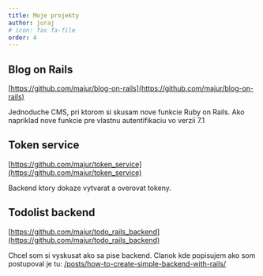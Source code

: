 ```yaml
---
title: Moje projekty
author: juraj
# icon: fas fa-file
order: 4
---
```


## Blog on Rails
[https://github.com/majur/blog-on-rails](https://github.com/majur/blog-on-rails)

Jednoduche CMS, pri ktorom si skusam nove funkcie Ruby on Rails. Ako napriklad nove funkcie pre vlastnu autentifikaciu vo verzii 7.1 

## Token service
[https://github.com/majur/token_service](https://github.com/majur/token_service)

Backend ktory dokaze vytvarat a overovat tokeny. 

## Todolist backend
[https://github.com/majur/todo_rails_backend](https://github.com/majur/todo_rails_backend)

Chcel som si vyskusat ako sa pise backend. Clanok kde popisujem ako som postupoval je tu: [/posts/how-to-create-simple-backend-with-rails/](https://juraj.matase.sk/posts/how-to-create-simple-backend-with-rails/)